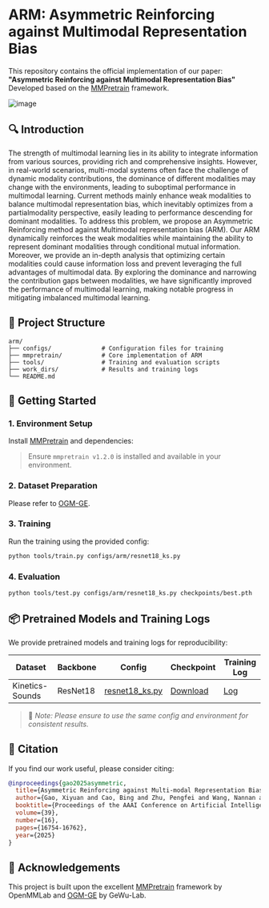 # ARM: Asymmetric Reinforcing against Multimodal Representation Bias

This repository contains the official implementation of our paper:  
**"Asymmetric Reinforcing against Multimodal Representation Bias"**  
Developed based on the [MMPretrain](https://github.com/open-mmlab/mmpretrain) framework.

![image](https://github.com/user-attachments/assets/f4078619-4d9d-4eb2-8330-cd1787b7ea8f)

## 🔍 Introduction

The strength of multimodal learning lies in its ability to integrate information from various sources, providing rich and comprehensive insights. However, in real-world scenarios, multi-modal systems often face the challenge of dynamic modality contributions, the dominance of different modalities may change with the environments, leading to suboptimal performance in multimodal learning. Current methods mainly enhance weak modalities to balance multimodal representation bias, which inevitably optimizes from a partialmodality perspective, easily leading to performance descending for dominant modalities. To address this problem, we propose an Asymmetric Reinforcing method against Multimodal representation bias (ARM). Our ARM dynamically reinforces the weak modalities while maintaining the ability to represent dominant modalities through conditional mutual information. Moreover, we provide an in-depth analysis that optimizing certain modalities could cause information loss and prevent leveraging the full advantages of multimodal data. By exploring the dominance and narrowing the contribution gaps between modalities, we have significantly improved the performance of multimodal learning, making notable progress in mitigating imbalanced multimodal learning.

<!--## 🛠️ Features

- Dynamically computes **conditional mutual information** as fusion weights.
- Explicitly narrows **marginal contribution gaps** across modalities.
- Compatible with **MMPretrain-style pipelines**.
- Supports training on custom multimodal datasets.
-->

## 📂 Project Structure

```
arm/
├── configs/              # Configuration files for training
├── mmpretrain/           # Core implementation of ARM
├── tools/                # Training and evaluation scripts
├── work_dirs/            # Results and training logs
└── README.md
```

## 🚀 Getting Started

### 1. Environment Setup

Install [MMPretrain](https://github.com/open-mmlab/mmpretrain) and dependencies:

> Ensure `mmpretrain v1.2.0` is installed and available in your environment.

### 2. Dataset Preparation

Please refer to [OGM-GE](https://github.com/GeWu-Lab/OGM-GE_CVPR2022).

### 3. Training

Run the training using the provided config:

```bash
python tools/train.py configs/arm/resnet18_ks.py
```

### 4. Evaluation

```bash
python tools/test.py configs/arm/resnet18_ks.py checkpoints/best.pth
```

## 📦 Pretrained Models and Training Logs

We provide pretrained models and training logs for reproducibility:

| Dataset     | Backbone | Config | Checkpoint | Training Log |
|-------------|----------|--------|------------|--------------|
|  Kinetics-Sounds | ResNet18 | [resnet18_ks.py](configs/arm/resnet18_ks.py) | [Download](work_dirs/) | [Log](work_dirs/train_log.log) |

> 📝 *Note: Please ensure to use the same config and environment for consistent results.*

## 📄 Citation

If you find our work useful, please consider citing:

```bibtex
@inproceedings{gao2025asymmetric,
  title={Asymmetric Reinforcing against Multi-modal Representation Bias},
  author={Gao, Xiyuan and Cao, Bing and Zhu, Pengfei and Wang, Nannan and Hu, Qinghua},
  booktitle={Proceedings of the AAAI Conference on Artificial Intelligence},
  volume={39},
  number={16},
  pages={16754-16762},
  year={2025}
}
```

## 🤝 Acknowledgements

This project is built upon the excellent [MMPretrain](https://github.com/open-mmlab/mmpretrain) framework by OpenMMLab and [OGM-GE](https://github.com/GeWu-Lab/OGM-GE_CVPR2022) by GeWu-Lab.

